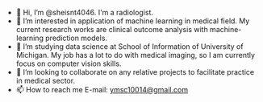 - 👋 Hi, I’m @sheisnt4046. I'm a radiologist.
- 👀 I’m interested in application of machine learning in medical field. My current research works are clinical outcome analysis with machine-learning prediction models.
- 🌱 I’m studying data science at School of Information of University of Michigan. My job has a lot to do with medical imaging, so I am currently focus on computer vision skills. 
- 💞️ I’m looking to collaborate on any relative projects to facilitate practice in medical sector. 
- 📫 How to reach me E-mail: ymsc10014@gmail.com

<!---
sheisnt4046/sheisnt4046 is a ✨ special ✨ repository because its `README.md` (this file) appears on your GitHub profile.
You can click the Preview link to take a look at your changes.
--->
